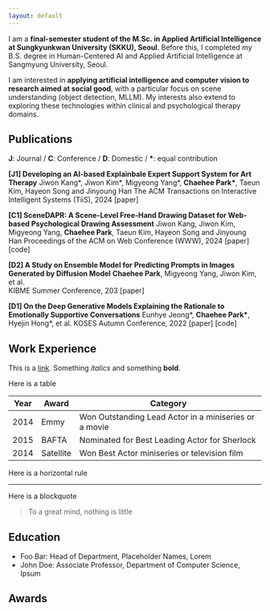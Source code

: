 ```yaml
---
layout: default
---
```


I am a **final-semester student of the M.Sc. in Applied Artificial Intelligence at Sungkyunkwan University (SKKU), Seoul**. Before this, I completed my B.S. degree in Human-Centered AI and Applied Artificial Intelligence at Sangmyung University, Seoul.

I am interested in **applying artificial intelligence and computer vision to research aimed at social good**, with a particular focus on scene understanding (object detection, MLLM). My interests also extend to exploring these technologies within clinical and psychological therapy domains.

## Publications
**J**: Journal / **C**: Conference / **D**: Domestic / **\***: equal contribution

**[J1] Developing an AI-based Explainbale Expert Support System for Art Therapy**
Jiwon Kang\*, Jiwon Kim\*, Migyeong Yang\*, **Chaehee Park\***, Taeun Kim, Hayeon Song and Jinyoung Han
The ACM Transactions on Interactive Intelligent Systems (TiiS), 2024
[paper]


**[C1] SceneDAPR: A Scene-Level Free-Hand Drawing Dataset for Web-based Psychological Drawing Assessment**
Jiwon Kang, Jiwon Kim, Migyeong Yang, **Chaehee Park**, Taeun Kim, Hayeon Song and Jinyoung Han
Proceedings of the ACM on Web Conference (WWW), 2024
[paper] [code] 


**[D2] A Study on Ensemble Model for Predicting Prompts in Images Generated by Diffusion Model**
**Chaehee Park**, Migyeong Yang, Jiwon Kim, et al.  
KIBME Summer Conference, 203
[paper]


**[D1] On the Deep Generative Models Explaining the Rationale to Emotionally Supportive Conversations**
Eunhye Jeong\*, **Chaehee Park\***, Hyejin Hong\*, et al.
KOSES Autumn Conference, 2022
[paper] [code] 


## Work Experience

This is a [link](http://google.com). Something *italics* and something **bold**.

Here is a table

Year | Award | Category
-----|-------|--------
2014 | Emmy  | Won Outstanding Lead Actor in a miniseries or a movie
2015 | BAFTA | Nominated for Best Leading Actor for Sherlock
2014 | Satellite | Won Best Actor miniseries or television film

Here is a horizontal rule

---

Here is a blockquote

> To a great mind, nothing is little

## Education

* Foo Bar: Head of Department, Placeholder Names, Lorem
* John Doe: Associate Professor, Department of Computer Science, Ipsum


## Awards
